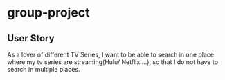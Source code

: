 # group-project


## User Story

As a lover of different TV Series, I want to be able to search in one place where my tv series are streaming(Hulu/ Netflix....), so that I do not have to search in multiple places.


